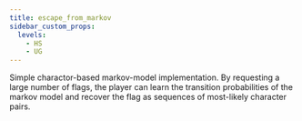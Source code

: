 ```yaml
---
title: escape_from_markov
sidebar_custom_props:
  levels:
    - HS
    - UG
---
```


Simple charactor-based markov-model implementation. By requesting a large number of flags, the player can learn the transition probabilities of the markov model and recover the flag as sequences of most-likely character pairs.